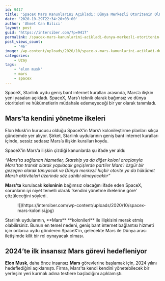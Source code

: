 ```yaml
---
id: 9417
title: 'SpaceX Mars Kanunlarını Açıkladı: Dünya Merkezli Otoritenin Olmadığı, Özgür Bir Gezegen'
date: '2020-10-29T22:34:20+03:00'
author: 'Ahmet Can Bilici'
layout: post
guid: 'https://intersiber.com/?p=9417'
permalink: /spacex-mars-kanunlarini-acikladi-dunya-merkezli-otoritenin-olmadigi-ozgur-bir-gezegen/
post_views_count:
    - '46'
image: /wp-content/uploads/2020/10/space-x-mars-kanunlarini-acikladi-dunya-merkezli-otoritenin-olmadigi-ozgur-bir-gezegen.png
categories:
    - Uzay
tags:
    - 'elon musk'
    - mars
    - spacex
---
```


SpaceX, Starlink uydu geniş bant internet kuralları arasında, Mars’a ilişkin yeni yasaları açıkladı. SpaceX, Mars’ı teknik olarak bağımsız ve dünya otoriteleri ve hükümetlerin müdahale edemeyeceği bir yer olarak tanımladı.

## Mars’ta kendini yönetme ilkeleri

Elon Musk’ın kurucusu olduğu SpaceX’in Mars’ı kolonileştirme planları sıkça gündemde yer alıyor. Şirket, Starlink uydularının geniş bant internet kuralları içinde, sessiz sedasız Mars’a ilişkin kuralları koydu.

SpaceX’in Mars’a ilişkin çizdiği kanunlarda şu ifade yer aldı:

*“Mars’ta sağlanan hizmetler, Starship ya da diğer koloni araçlarıyla Mars’tan transit olarak yapılacak geçişlerde partiler Mars’ı özgür bir gezegen olarak tanıyacak ve Dünya merkezli hiçbir otorite ya da hükümet Marslı aktiviteleri üzerinde söz sahibi olmayacaktır”*

**Mars’ta** kurulacak **koloninin** bağımsız olacağını ifade eden SpaceX, sorunların iyi niyet temelli olarak ‘kendini yönetme ilkelerine göre’ çözüleceğini söyledi.

<figure class="wp-block-image size-large">![](https://intersiber.com/wp-content/uploads/2020/10/spacex-mars-kolonisi.jpg)</figure>Starlink uydularının, **Mars** **kolonileri** ile ilişkisini merak etmiş olabilirsiniz. Bunun en temel nedeni, geniş bant internet bağlantısı hizmeti için onlarca uydu gönderen SpaceX’in, gelecekte Mars ile Dünya arası iletişimde kilit bir rol oynayacak olması.

## 2024’te ilk insansız Mars görevi hedefleniyor

**Elon** **Musk**, daha önce insansız **Mars** görevlerine başlamak için, 2024 yılını hedeflediğini açıklamıştı. Firma, Mars’ta kendi kendini yönetebilecek bir yerleşim yeri kurmak adına testlere başladığını açıklamıştı.